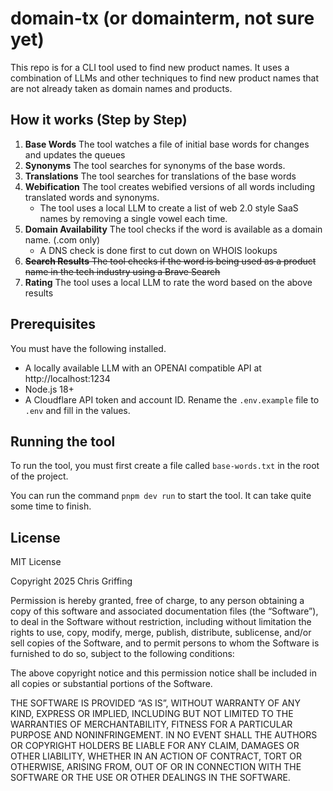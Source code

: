 # domain-tx (or domainterm, not sure yet)

This repo is for a CLI tool used to find new product names. It uses a combination of LLMs and other techniques to find new product names that are not already taken as domain names and products.

## How it works (Step by Step)

1.  **Base Words** The tool watches a file of initial base words for changes and updates the queues
2.  **Synonyms** The tool searches for synonyms of the base words.
3.  **Translations** The tool searches for translations of the base words
4.  **Webification** The tool creates webified versions of all words including translated words and synonyms.
    - The tool uses a local LLM to create a list of web 2.0 style SaaS names by removing a single vowel each time.
5.  **Domain Availability** The tool checks if the word is available as a domain name. (.com only)
    - A DNS check is done first to cut down on WHOIS lookups
6.  ~~**Search Results** The tool checks if the word is being used as a product name in the tech industry using a Brave Search~~
7.  **Rating** The tool uses a local LLM to rate the word based on the above results

## Prerequisites

You must have the following installed.

- A locally available LLM with an OPENAI compatible API at http://localhost:1234
- Node.js 18+
- A Cloudflare API token and account ID. Rename the `.env.example` file to `.env` and fill in the values.

## Running the tool

To run the tool, you must first create a file called `base-words.txt` in the root of the project.

You can run the command `pnpm dev run` to start the tool. It can take quite some time to finish.

## License

MIT License

Copyright 2025 Chris Griffing

Permission is hereby granted, free of charge, to any person obtaining a copy of this software and associated documentation files (the “Software”), to deal in the Software without restriction, including without limitation the rights to use, copy, modify, merge, publish, distribute, sublicense, and/or sell copies of the Software, and to permit persons to whom the Software is furnished to do so, subject to the following conditions:

The above copyright notice and this permission notice shall be included in all copies or substantial portions of the Software.

THE SOFTWARE IS PROVIDED “AS IS”, WITHOUT WARRANTY OF ANY KIND, EXPRESS OR IMPLIED, INCLUDING BUT NOT LIMITED TO THE WARRANTIES OF MERCHANTABILITY, FITNESS FOR A PARTICULAR PURPOSE AND NONINFRINGEMENT. IN NO EVENT SHALL THE AUTHORS OR COPYRIGHT HOLDERS BE LIABLE FOR ANY CLAIM, DAMAGES OR OTHER LIABILITY, WHETHER IN AN ACTION OF CONTRACT, TORT OR OTHERWISE, ARISING FROM, OUT OF OR IN CONNECTION WITH THE SOFTWARE OR THE USE OR OTHER DEALINGS IN THE SOFTWARE.
